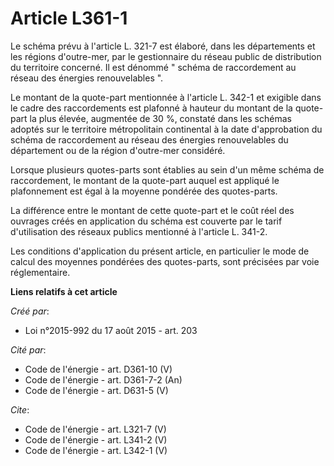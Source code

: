# Article L361-1

Le schéma prévu à l'article L. 321-7 est élaboré, dans les départements et les régions d'outre-mer, par le gestionnaire du
réseau public de distribution du territoire concerné. Il est dénommé " schéma de raccordement au réseau des énergies
renouvelables ". 

Le montant de la quote-part mentionnée à l'article L. 342-1 et exigible dans le cadre des raccordements est plafonné à
hauteur du montant de la quote-part la plus élevée, augmentée de 30 %, constaté dans les schémas adoptés sur le territoire
métropolitain continental à la date d'approbation du schéma de raccordement au réseau des énergies renouvelables du
département ou de la région d'outre-mer considéré. 

Lorsque plusieurs quotes-parts sont établies au sein d'un même schéma de raccordement, le montant de la quote-part auquel est
appliqué le plafonnement est égal à la moyenne pondérée des quotes-parts. 

La différence entre le montant de cette quote-part et le coût réel des ouvrages créés en application du schéma est couverte
par le tarif d'utilisation des réseaux publics mentionné à l'article L. 341-2. 

Les conditions d'application du présent article, en particulier le mode de calcul des moyennes pondérées des quotes-parts,
sont précisées par voie réglementaire.

**Liens relatifs à cet article**

_Créé par_:

  - Loi n°2015-992 du 17 août 2015 - art. 203

_Cité par_:

  - Code de l'énergie - art. D361-10 (V)
  - Code de l'énergie - art. D361-7-2 (An)
  - Code de l'énergie - art. D631-5 (V)

_Cite_:

  - Code de l'énergie - art. L321-7 (V)
  - Code de l'énergie - art. L341-2 (V)
  - Code de l'énergie - art. L342-1 (V)
